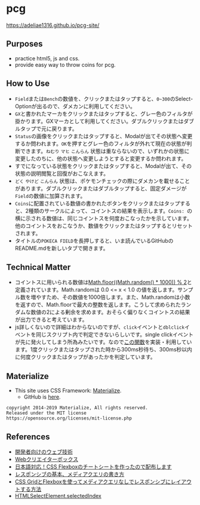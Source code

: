# pcg
https://adeliae1316.github.io/pcg-site/

## Purposes
- practice html5, js and css.
- provide easy way to throw coins for pcg.

## How to Use
- `Field`または`Bench`の数値を、クリックまたはタップすると、`0~300`のSelect-Optionが出るので、ダメカンに利用してください。
- `GX`と書かれたマーカをクリックまたはタップすると、グレー色のフィルタが掛かります。GXマーカとして利用してください。ダブルクリックまたはダブルタップで元に戻ります。
- `Status`の画像をクリックまたはタップすると、Modalが出てその状態へ変更するか問われます。`OK`を押すとグレー色のフィルタが外れて現在の状態が判断できます。`ねむり` `マヒ` `こんらん` 状態は重ならないので、いずれかの状態に変更したのちに、他の状態へ変更しようとすると変更するか問われます。
- すでになっている状態をクリックまたはタップすると、Modalが出て、その状態の説明閲覧と回復がおこなえます。
- `どく` `やけど` `こんらん` 状態は、ポケモンチェックの際にダメカンを載せることがあります。ダブルクリックまたはダブルタップすると、固定ダメージが`Field`の数値に加算されます。
- `Coins`に配置されている数値の書かれたボタンをクリックまたはタップすると、2種類のサークルによって、コイントスの結果を表示します。`Coins: `の横に示される数値は、同じコイントスを何度おこなったかを示しています。他のコイントスをおこなうか、数値をクリックまたはタップするとリセットされます。
- タイトルの`POKECA FIELD`を長押しすると、いま読んでいるGitHubのREADME.mdを新しいタブで開きます。

## Technical Matter
- コイントスに用いられる数値は[Math.floor((Math.random() * 1000)) % 2](https://github.com/adeliae1316/pcg-site/blob/7f01890d60aad596b21c1f17cbc4ad88e387c8bb/pokeca.js#L208)と定義されています。Math.randomは 0.0 <= x < 1.0 の値を返します。サンプル数を増やすため、その数値を1000倍します。また、Math.randomは小数を返すので、Math.floorで最大の整数を返します。こうして求められたランダムな数値の2による剰余を求めます。おそらく偏りなくコイントスの結果が出力できると考えています。
- js詳しくないので詳細はわからないのですが、`click`イベントと`dblclick`イベントを同じスクリプト内で判定できないらしいです。single clickイベントが先に発火してしまう所為みたいです。なので[この関数](https://github.com/adeliae1316/pcg-site/blob/7f01890d60aad596b21c1f17cbc4ad88e387c8bb/pokeca.js#L244)を実装・利用しています。1度クリックまたはタップされた時から300ms秒待ち、300ms秒以内に何度クリックまたはタップがあったかを判定しています。

## Materialize
- This site uses CSS Framework: [Materialize](https://materializecss.com/).
  - GitHub is [here](https://github.com/Dogfalo/materialize).

```
copyright 2014-2019 Materialize, All rights reserved.
Released under the MIT license
https://opensource.org/licenses/mit-license.php
```

## References
- [開発者向けのウェブ技術](https://developer.mozilla.org/ja/docs/Web)
- [Webクリエイターボックス](https://www.webcreatorbox.com/)
- [日本語対応！CSS Flexboxのチートシートを作ったので配布します](https://www.webcreatorbox.com/tech/css-flexbox-cheat-sheet)
- [レスポンシブの基本、メディアクエリの書き方](https://sole-color-blog.com/blog/71/)
- [CSS GridとFlexboxを使ってメディアクエリなしでレスポンシブにレイアウトする方法](https://parashuto.com/rriver/development/responsive-layout-with-css-grid-and-flexbox)
- [HTMLSelectElement.selectedIndex](https://developer.mozilla.org/en-US/docs/Web/API/HTMLSelectElement/selectedIndex)
